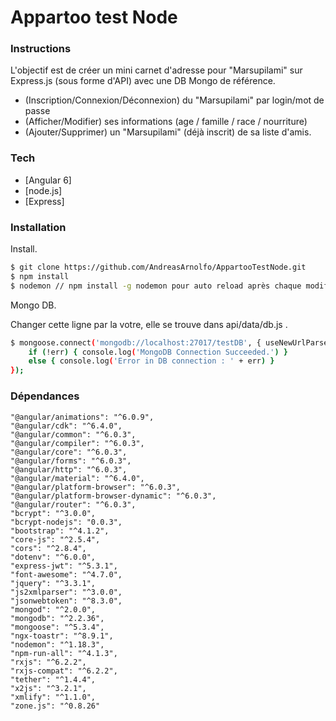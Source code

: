 # Appartoo test Node

### Instructions
L'objectif est de créer un mini carnet d'adresse pour "Marsupilami" sur Express.js (sous forme d'API) avec une DB Mongo de référence. 

- (Inscription/Connexion/Déconnexion) du "Marsupilami" par login/mot de passe 
- (Afficher/Modifier) ses informations (age / famille / race / nourriture) 
- (Ajouter/Supprimer) un "Marsupilami" (déjà inscrit) de sa liste d'amis.

### Tech

* [Angular 6] 
* [node.js] 
* [Express] 

### Installation

Install.

```sh
$ git clone https://github.com/AndreasArnolfo/AppartooTestNode.git
$ npm install 
$ nodemon // npm install -g nodemon pour auto reload après chaque modifications.
```

Mongo DB.

Changer cette ligne par la votre, elle se trouve dans api/data/db.js .

```sh
$ mongoose.connect('mongodb://localhost:27017/testDB', { useNewUrlParser: true }, (err) => {
    if (!err) { console.log('MongoDB Connection Succeeded.') }
    else { console.log('Error in DB connection : ' + err) }
});
```

### Dépendances


    "@angular/animations": "^6.0.9",
    "@angular/cdk": "^6.4.0",
    "@angular/common": "^6.0.3",
    "@angular/compiler": "^6.0.3",
    "@angular/core": "^6.0.3",
    "@angular/forms": "^6.0.3",
    "@angular/http": "^6.0.3",
    "@angular/material": "^6.4.0",
    "@angular/platform-browser": "^6.0.3",
    "@angular/platform-browser-dynamic": "^6.0.3",
    "@angular/router": "^6.0.3",
    "bcrypt": "^3.0.0",
    "bcrypt-nodejs": "0.0.3",
    "bootstrap": "^4.1.2",
    "core-js": "^2.5.4",
    "cors": "^2.8.4",
    "dotenv": "^6.0.0",
    "express-jwt": "^5.3.1",
    "font-awesome": "^4.7.0",
    "jquery": "^3.3.1",
    "js2xmlparser": "^3.0.0",
    "jsonwebtoken": "^8.3.0",
    "mongod": "^2.0.0",
    "mongodb": "^2.2.36",
    "mongoose": "^5.3.4",
    "ngx-toastr": "^8.9.1",
    "nodemon": "^1.18.3",
    "npm-run-all": "^4.1.3",
    "rxjs": "^6.2.2",
    "rxjs-compat": "^6.2.2",
    "tether": "^1.4.4",
    "x2js": "^3.2.1",
    "xmlify": "^1.1.0",
    "zone.js": "^0.8.26"
